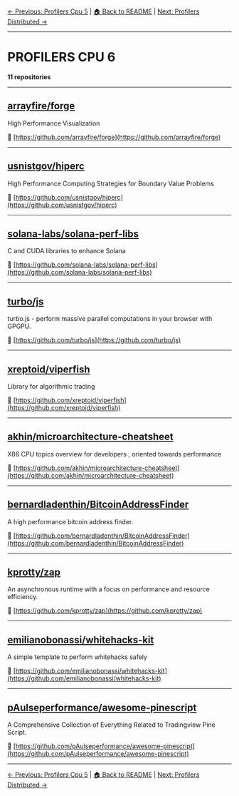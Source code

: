 [← Previous: Profilers Cpu 5](profilers-cpu-5.txt) | [🏠 Back to README](../README.md) | [Next: Profilers Distributed →](profilers-distributed.txt)

---

# PROFILERS CPU 6

**11 repositories**

---

## [arrayfire/forge](https://github.com/arrayfire/forge)

High Performance Visualization

🔗 [https://github.com/arrayfire/forge](https://github.com/arrayfire/forge)

---

## [usnistgov/hiperc](https://github.com/usnistgov/hiperc)

High Performance Computing Strategies for Boundary Value Problems

🔗 [https://github.com/usnistgov/hiperc](https://github.com/usnistgov/hiperc)

---

## [solana-labs/solana-perf-libs](https://github.com/solana-labs/solana-perf-libs)

C and CUDA libraries to enhance Solana

🔗 [https://github.com/solana-labs/solana-perf-libs](https://github.com/solana-labs/solana-perf-libs)

---

## [turbo/js](https://github.com/turbo/js)

turbo.js - perform massive parallel computations in your browser with GPGPU.

🔗 [https://github.com/turbo/js](https://github.com/turbo/js)

---

## [xreptoid/viperfish](https://github.com/xreptoid/viperfish)

Library for algorithmic trading

🔗 [https://github.com/xreptoid/viperfish](https://github.com/xreptoid/viperfish)

---

## [akhin/microarchitecture-cheatsheet](https://github.com/akhin/microarchitecture-cheatsheet)

X86 CPU topics overview for developers , oriented towards performance

🔗 [https://github.com/akhin/microarchitecture-cheatsheet](https://github.com/akhin/microarchitecture-cheatsheet)

---

## [bernardladenthin/BitcoinAddressFinder](https://github.com/bernardladenthin/BitcoinAddressFinder)

A high performance bitcoin address finder.

🔗 [https://github.com/bernardladenthin/BitcoinAddressFinder](https://github.com/bernardladenthin/BitcoinAddressFinder)

---

## [kprotty/zap](https://github.com/kprotty/zap)

An asynchronous runtime with a focus on performance and resource efficiency.

🔗 [https://github.com/kprotty/zap](https://github.com/kprotty/zap)

---

## [emilianobonassi/whitehacks-kit](https://github.com/emilianobonassi/whitehacks-kit)

A simple template to perform whitehacks safely

🔗 [https://github.com/emilianobonassi/whitehacks-kit](https://github.com/emilianobonassi/whitehacks-kit)

---

## [pAulseperformance/awesome-pinescript](https://github.com/pAulseperformance/awesome-pinescript)

A Comprehensive Collection of Everything Related to Tradingview Pine Script.

🔗 [https://github.com/pAulseperformance/awesome-pinescript](https://github.com/pAulseperformance/awesome-pinescript)

---


[← Previous: Profilers Cpu 5](profilers-cpu-5.txt) | [🏠 Back to README](../README.md) | [Next: Profilers Distributed →](profilers-distributed.txt)
